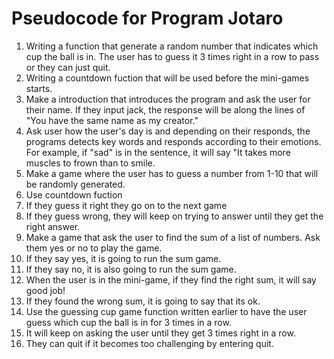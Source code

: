 # Pseudocode for Program Jotaro

1) Writing a function that generate a random number that indicates which cup the ball is in. The user has to guess it 3 times right in a row to pass or they can just quit.
2) Writing a countdown fuction that will be used before the mini-games starts.
3) Make a introduction that introduces the program and ask the user for their name. If they input jack, the response will be along the lines of "You have the same name as my creator."
4) Ask user how the user's day is and depending on their responds, the programs detects key words and responds according to their emotions. For example, if "sad" is in the sentence, it will say "It takes more muscles to frown than to smile.
5) Make a game where the user has to guess a number from 1-10 that will be randomly generated. 
6) Use countdown fuction
7) If they guess it right they go on to the next game
8) If they guess wrong, they will keep on trying to answer until they get the right answer. 
9) Make a game that ask the user to find the sum of a list of numbers. Ask them yes or no to play the game. 
10) If they say yes, it is going to run the sum game.
11) If they say no, it is also going to run the sum game.
12) When the user is in the mini-game, if they find the right sum, it will say good job! 
13) If they found the wrong sum, it is going to say that its ok.
14) Use the guessing cup game function written earlier to have the user guess which cup the ball is in for 3 times in a row. 
15) It will keep on asking the user until they get 3 times right in a row.
16) They can quit if it becomes too challenging by entering quit. 
